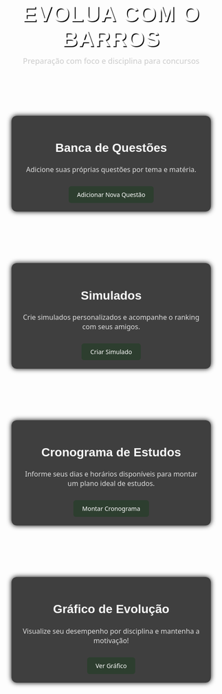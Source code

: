 <!DOCTYPE html>
<html lang="pt-br">
<head>
  <meta charset="UTF-8">
  <meta name="viewport" content="width=device-width, initial-scale=1.0">
  <title>Evolua com o Barros</title>
  <style>
    body {
      margin: 0;
      font-family: 'Segoe UI', sans-serif;
      background-image: url('assets/img/background-militar.jpg');
      background-size: cover;
      background-position: center;
      background-attachment: fixed;
      background-repeat: no-repeat;
      color: #fff;
    }

    header {
      text-align: center;
      padding: 60px 20px;
      background-color: rgba(0, 0, 0, 0.6);
    }

    header h1 {
      font-size: 50px;
      font-family: Impact, sans-serif;
      letter-spacing: 2px;
      color: #fdfdfd;
      margin: 0;
      text-shadow: 2px 2px #000;
    }

    header p {
      font-size: 18px;
      color: #ccc;
      margin-top: 10px;
    }

    section {
      padding: 40px 20px;
    }

    .card {
      background-color: rgba(0, 0, 0, 0.75);
      padding: 20px;
      margin: 20px auto;
      border-radius: 12px;
      max-width: 600px;
      box-shadow: 0 0 12px #000;
      text-align: center;
    }

    h2 {
      font-family: Impact, sans-serif;
      font-size: 28px;
      color: #f9f9f9;
    }

    p {
      font-size: 16px;
      color: #ddd;
    }

    a.btn {
      display: inline-block;
      background-color: #2d3e2f;
      padding: 10px 20px;
      color: #fff;
      text-decoration: none;
      border-radius: 6px;
      margin-top: 12px;
      transition: background 0.3s;
    }

    a.btn:hover {
      background-color: #3d4e3f;
    }
  </style>
</head>
<body>

  <header>
    <h1>EVOLUA COM O BARROS</h1>
    <p>Preparação com foco e disciplina para concursos</p>
  </header>

  <section id="banca">
    <div class="card">
      <h2>Banca de Questões</h2>
      <p>Adicione suas próprias questões por tema e matéria.</p>
      <a class="btn" href="#">Adicionar Nova Questão</a>
    </div>
  </section>

  <section id="simulados">
    <div class="card">
      <h2>Simulados</h2>
      <p>Crie simulados personalizados e acompanhe o ranking com seus amigos.</p>
      <a class="btn" href="#">Criar Simulado</a>
    </div>
  </section>

  <section id="cronograma">
    <div class="card">
      <h2>Cronograma de Estudos</h2>
      <p>Informe seus dias e horários disponíveis para montar um plano ideal de estudos.</p>
      <a class="btn" href="#">Montar Cronograma</a>
    </div>
  </section>

  <section id="evolucao">
    <div class="card">
      <h2>Gráfico de Evolução</h2>
      <p>Visualize seu desempenho por disciplina e mantenha a motivação!</p>
      <a class="btn" href="#">Ver Gráfico</a>
    </div>
  </section>

</body>
</html>
